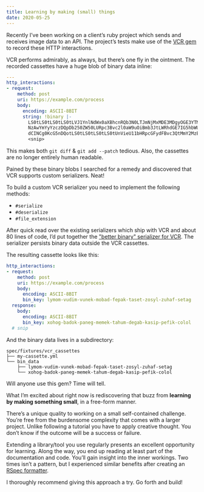 ```yaml
---
title: Learning by making (small) things
date: 2020-05-25
---
```


Recently I’ve been working on a client’s ruby project which sends and receives
image data to an API. The project’s tests make use of the [VCR gem][VCR gem] to
record these HTTP interactions.

[VCR gem]: https://github.com/vcr/vcr

VCR performs admirably, as always, but there’s one fly in the ointment. The
recorded cassettes have a huge blob of binary data inline:

```yaml
---
http_interactions:
- request:
    method: post
    uri: https://example.com/process
    body:
      encoding: ASCII-8BIT
      string: !binary |-
        LS0tLS0tLS0tLS0tLVJ1YnlNdWx0aXBhcnRQb3N0LTJmNjMxMDE3MDgyOGE3YTM3MDMzYjA3
        NzAwYmYyYzczDQpDb250ZW50LURpc3Bvc2l0aW9uOiBmb3JtLWRhdGE7IG5hbWU9ImZvcm1h
        dCINCg0KcG5nDQotLS0tLS0tLS0tLS0tUnVieU11bHRpcGFydFBvc3QtMmY2MzEwMTcwODI4
        <snip>
```

This makes both `git diff` & `git add --patch` tedious. Also, the cassettes are
no longer entirely human readable.

Pained by these binary blobs I searched for a remedy and discovered that VCR
supports custom serializers. Neat!

To build a custom VCR serializer you need to implement the following methods:

- `#serialize`
- `#deserialize`
- `#file_extension`

After quick read over the existing serializers which ship with VCR and about 80
lines of code, I’d put together the ["better binary" serializer for VCR][serializer]. The
serializer persists binary data outside the VCR cassettes.

[serializer]: https://github.com/odlp/vcr_better_binary

The resulting cassette looks like this:

```yaml
http_interactions:
- request:
    method: post
    uri: https://example.com/process
    body:
      encoding: ASCII-8BIT
      bin_key: lymom-vudim-vunek-mobad-fepak-taset-zosyl-zuhaf-setag
  response:
    body:
      encoding: ASCII-8BIT
      bin_key: xohog-badok-paneg-memek-tahum-degab-kasip-pefik-colol
  # snip
```

And the binary data lives in a subdirectory:

```
spec/fixtures/vcr_cassettes
├── my-cassette.yml
└── bin_data
    ├── lymom-vudim-vunek-mobad-fepak-taset-zosyl-zuhaf-setag
    └── xohog-badok-paneg-memek-tahum-degab-kasip-pefik-colol
```

Will anyone use this gem? Time will tell.

What I’m excited about right now is rediscovering that buzz from **learning by
making something small**, in a free-form manner.

There’s a unique quality to working on a small self-contained challenge. You’re
free from the burdensome complexity that comes with a larger project. Unlike
following a tutorial you have to apply creative thought. You don’t know if the
outcome will be a success or failure.

Extending a library/tool you use regularly presents an excellent opportunity for
learning. Along the way, you end up reading at least part of the documentation
and code. You’ll gain insight into the inner workings. Two times isn’t a
pattern, but I experienced similar benefits after creating an [RSpec formatter][formatter].

[formatter]: https://github.com/odlp/rspec_overview

I thoroughly recommend giving this approach a try. Go forth and build!

